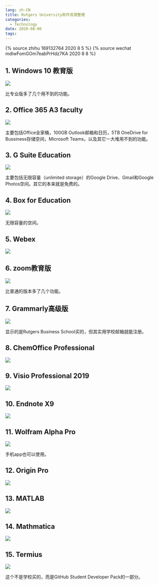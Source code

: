 ```yaml
---
lang: zh-CN
title: Rutgers University软件资源整理
categories:
  - Technology
date: 2020-08-06
tags:
---
```


{% source zhihu 169132764 2020 8 5 %}
{% source wechat mdlwFomGOm7eabPrHdz7KA 2020 8 8 %}

## 1. Windows 10 教育版

![](https://drive.google.com/uc?id=19OTfkZl6bnE2rPcu5v7Nl4GkVEwLDptq&export=download)

比专业版多了几个用不到的功能。
<!-- more -->

## 2. Office 365 A3 faculty

![](https://drive.google.com/uc?id=1wBn34T-YXB9AxMDxqfyakrT59wzb10IU&export=download)

主要包括Office全家桶，100GB Outlook邮箱和日历，5TB OneDrive for Bussiness存储空间，Microsoft Teams，以及其它一大堆用不到的功能。

## 3. G Suite Education

![](https://drive.google.com/uc?id=1QSMuDcdHZ9JpdSsyeMgV_suCc4qmoEED&export=download)

主要包括无限容量（unlimited storage）的Google Drive、Gmail和Google Photos空间。其它的本来就是免费的。

## 4. Box for Education

![](https://drive.google.com/uc?id=1F1Z-uNSpN_6FONcuw4tR50i6BwBQ6hJc&export=download)

无限容量的空间。

## 5. Webex

![](https://drive.google.com/uc?id=1xyhfl652w0tPOeqqte6GF9b15CRf6vzQ&export=download)

## 6. zoom教育版

![](https://drive.google.com/uc?id=1B69xxRXp2BqJ9bRKesUJYc8HOsxdcbZY&export=download)

比普通的版本多了几个功能。

## 7. Grammarly高级版

![](https://drive.google.com/uc?id=1AFKvNg8MTlh0028XKxo3q8FglyGhZxGt&export=download)

显示的是Rutgers Business School买的，但其实用学校邮箱就能注册。

## 8. ChemOffice Professional

![](https://drive.google.com/uc?id=1sxdzy6Rcqi00nvdX3QhZYvuBP_4btFiQ&export=download)

## 9. Visio Professional 2019

![](https://drive.google.com/uc?id=1Z7HDZ99NoiqIK-FZ5eN6Wbzjm5RhZXS5&export=download)

## 10. Endnote X9

![](https://drive.google.com/uc?id=17DVkf7zWHPI60k7nkMR8WsH5byuDTlaB&export=download)

## 11. Wolfram Alpha Pro

![](https://drive.google.com/uc?id=1SMOdlp91ASDXPbl5cBjPmwmuDASEpTnE&export=download)

手机app也可以使用。

## 12. Origin Pro

![](https://drive.google.com/uc?id=1lu25FIrOvidYu9J4Wv2bLWqzUKTk4XP8&export=download)

## 13. MATLAB

![](https://drive.google.com/uc?id=1Ya4e94KaYFAPnl81jOeqMNY0E5relMDj&export=download)

## 14. Mathmatica

![](https://drive.google.com/uc?id=1DgIWt_Ejtf2TZJDNymMU-zmrme2BchAd&export=download)

## 15. Termius

![](https://drive.google.com/uc?id=1XEnjL79cQjeldQVw7m-831HauKw16MCj&export=download)

这个不是学校买的，而是GitHub Student Developer Pack的一部分。
